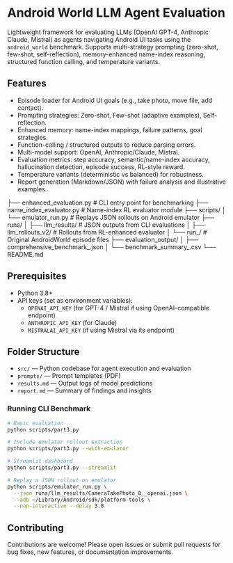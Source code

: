 # Android World LLM Agent Evaluation

Lightweight framework for evaluating LLMs (OpenAI GPT-4, Anthropic Claude, Mistral) as agents navigating Android UI tasks using the `android_world` benchmark. Supports multi-strategy prompting (zero-shot, few-shot, self-reflection), memory-enhanced name-index reasoning, structured function calling, and temperature variants.

## Features

- Episode loader for Android UI goals (e.g., take photo, move file, add contact).  
- Prompting strategies: Zero-shot, Few-shot (adaptive examples), Self-reflection.  
- Enhanced memory: name-index mappings, failure patterns, goal strategies.  
- Function-calling / structured outputs to reduce parsing errors.  
- Multi-model support: OpenAI, Anthropic/Claude, Mistral.  
- Evaluation metrics: step accuracy, semantic/name-index accuracy, hallucination detection, episode success, RL-style reward.  
- Temperature variants (deterministic vs balanced) for robustness.  
- Report generation (Markdown/JSON) with failure analysis and illustrative examples.

├── enhanced_evaluation.py     # CLI entry point for benchmarking
├── name_index_evaluator.py   # Name-index RL evaluator module
├── scripts/
│   └── emulator_run.py       # Replays JSON rollouts on Android emulator
├── runs/
│   ├── llm_results/          # JSON outputs from CLI evaluations
│   ├── llm_rollouts_v2/      # Rollouts from RL-enhanced evaluator
│   └── run_/      # Original AndroidWorld episode files
├── evaluation_output/
│   ├── comprehensive_benchmark_.json
│   └── benchmark_summary_.csv
└── README.md


## Prerequisites

- Python 3.8+  
- API keys (set as environment variables):  
  - `OPENAI_API_KEY` (for GPT-4 / Mistral if using OpenAI-compatible endpoint)  
  - `ANTHROPIC_API_KEY` (for Claude)  
  - `MISTRALAI_API_KEY` (if using Mistral via its endpoint) 


## Folder Structure
- `src/` — Python codebase for agent execution and evaluation
- `prompts/` — Prompt templates (PDF)
- `results.md` — Output logs of model predictions
- `report.md` — Summary of findings and insights


### Running CLI Benchmark

```bash
# Basic evaluation
python scripts/part3.py

# Include emulator rollout extraction
python scripts/part3.py --with-emulator

# Streamlit dashboard
python scripts/part3.py --streamlit

# Replay a JSON rollout on emulator
python scripts/emulator_run.py \
  --json runs/llm_results/CameraTakePhoto_0__openai.json \
  --adb ~/Library/Android/sdk/platform-tools \
  --non-interactive --delay 3.0
``` 

## Contributing

Contributions are welcome! Please open issues or submit pull requests for bug fixes, new features, or documentation improvements.


